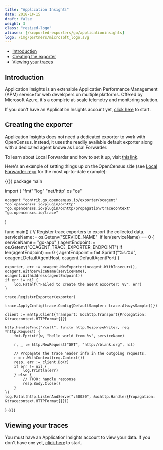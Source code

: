 ```yaml
---
title: "Application Insights"
date: 2018-10-15
draft: false
weight: 3
class: "resized-logo"
aliases: [/supported-exporters/go/applicationinsights]
logo: /img/partners/microsoft_logo.svg
---
```


- [Introduction](#introduction)
- [Creating the exporter](#creating-the-exporter)
- [Viewing your traces](#viewing-your-traces)

## Introduction
Application Insights is an extensible Application Performance Management (APM) service for web developers on multiple platforms. Offered by Microsoft Azure, it's a complete at-scale telemetry and monitoring solution.

If you don't have an Application Insights account yet, [click here](https://docs.microsoft.com/en-us/azure/application-insights/app-insights-overview) to start.

## Creating the exporter
Application Insights does not need a dedicated exporter to work with OpenCensus. Instead, it uses the readily available default exporter along with a dedicated agent known as Local Forwarder. 

To learn about Local Forwarder and how to set it up, visit [this link](https://docs.microsoft.com/en-us/azure/application-insights/opencensus-local-forwarder).

Here's an example of setting things up on the OpenCensus side (see [Local Forwarder repo](https://github.com/Microsoft/ApplicationInsights-LocalForwarder/blob/master/examples/opencensus/go-app/main.go) for the most up-to-date example):

{{<highlight go>}}
package main

import (
	"fmt"
	"log"
	"net/http"
	os "os"

	ocagent "contrib.go.opencensus.io/exporter/ocagent"
	"go.opencensus.io/plugin/ochttp"
	"go.opencensus.io/plugin/ochttp/propagation/tracecontext"
	"go.opencensus.io/trace"
)

func main() {
	// Register trace exporters to export the collected data.
	serviceName := os.Getenv("SERVICE_NAME")
	if len(serviceName) == 0 {
		serviceName = "go-app"
	}
	agentEndpoint := os.Getenv("OCAGENT_TRACE_EXPORTER_ENDPOINT")
	if len(agentEndpoint) == 0 {
		agentEndpoint = fmt.Sprintf("%s:%d", ocagent.DefaultAgentHost, ocagent.DefaultAgentPort)
	}

	exporter, err := ocagent.NewExporter(ocagent.WithInsecure(), ocagent.WithServiceName(serviceName), ocagent.WithAddress(agentEndpoint))
	if err != nil {
		log.Fatalf("Failed to create the agent exporter: %v", err)
	}

	trace.RegisterExporter(exporter)

	trace.ApplyConfig(trace.Config{DefaultSampler: trace.AlwaysSample()})

	client := &http.Client{Transport: &ochttp.Transport{Propagation: &tracecontext.HTTPFormat{}}}

	http.HandleFunc("/call", func(w http.ResponseWriter, req *http.Request) {
		fmt.Fprintf(w, "hello world from %s", serviceName)

		r, _ := http.NewRequest("GET", "http://blank.org", nil)

		// Propagate the trace header info in the outgoing requests.
		r = r.WithContext(req.Context())
		resp, err := client.Do(r)
		if err != nil {
			log.Println(err)
		} else {
			// TODO: handle response
			resp.Body.Close()
		}
	})
	log.Fatal(http.ListenAndServe(":50030", &ochttp.Handler{Propagation: &tracecontext.HTTPFormat{}}))
}
{{</highlight>}}


## Viewing your traces
You must have an Application Insights account to view your data. If you don't have one yet, [click here](https://docs.microsoft.com/en-us/azure/application-insights/app-insights-overview) to start.
